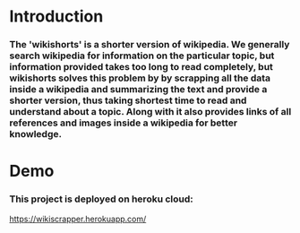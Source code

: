 # Introduction
### The **'wikishorts'** is a shorter version of wikipedia. We generally search wikipedia for information on the particular topic, but information provided takes too long to read completely, but wikishorts solves this problem by by scrapping all the data inside a wikipedia and summarizing the text and provide a shorter version, thus taking shortest time to read and understand about a topic. Along with it also provides links of all references and images inside a wikipedia for better knowledge.
# Demo
### This project is deployed on heroku cloud:
https://wikiscrapper.herokuapp.com/
